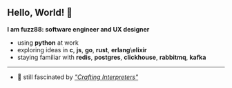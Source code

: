 ## Hello, World! 👋
[<img src="computer-illustration.png" min-width="400px" max-width="400px" width="400px" align="right" alt="Remote">]: #

<p align="left"><b>I am fuzz88: software engineer and UX designer</b></p>

- using __python__ at work
- exploring ideas in __c__, __js__, __go__, __rust__, __erlang__\\__elixir__
- staying familiar with __redis__, __postgres__, __clickhouse__, __rabbitmq__, __kafka__

---

- 🌱 still fascinated by [*"Crafting Interpreters"*](https://craftinginterpreters.com/a-bytecode-virtual-machine.html)
